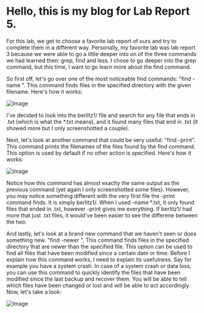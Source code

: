 # Hello, this is my blog for Lab Report 5.

For this lab, we get to choose a favorite lab report of ours and try to complete them in a different way. Personally, my favorite lab was lab report 3 because we were able to go a little deeper into on of the three commands we had learned then: grep, find and less. I chose to go deeper into the grep command, but this time, I want to go learn more about the find command.

So first off, let's go over one of the most noticeable find commands: "find <directory> -name <filename>". This command finds files in the specified directory with the 
given filename. Here's how it works:

![Image](https://raw.githubusercontents.com/a7mohamed/cse15l-lab-reports/main/FindCommand.png)

I've decided to look into the berlitz1/ file and search for any file that ends in .txt (which is what the *.txt means), and it found many files that end in .txt (it showed more but I only screenshotted a couple).

Next, let's look at another command that could be very useful: "find <directory> -print". This command prints the filenames of the files found by the find command. This option is used by default if no other action is specified. Here's how it works:

![Image](https://raw.githubusercontents.com/a7mohamed/cse15l-lab-reports/main/FindCommand2.png)
  
Notice how this command has almost exaclty the same output as the previous command (yet again I only screenshotted some files). However, you may notice something different with the very first file the -print command finds. It is simply berlitz1/. When I used -name *.txt, it only found files that ended in .txt, however -print gives me everything. If berlitz1/ had more that just .txt files, it would've been easier to see the differene between the two.
  
And lastly, let's look at a brand new command that we haven't seen or does something new. "find <directory> -newer <file>". This command finds files in the specified directory that are newer than the specified file. This option can be used to find all files that have been modified since a certain date or time. Before I explain how this command works, I need to explain its usefulness. Say for example you have a system crash. In case of a system crash or data loss, you can use this command to quickly identify the files that have been modified since the last backup and recover them. You will be able to tell which files have been changed or lost and will be able to act accordingly. Now, let's take a look: 
  
![Image](https://raw.githubusercontents.com/a7mohamed/cse15l-lab-reports/main/FindCommand3.png)
